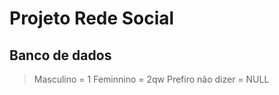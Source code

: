 # Projeto Rede Social

## Banco de dados
  > Masculino = 1
  > Feminnino = 2qw
  > Prefiro não dizer = NULL